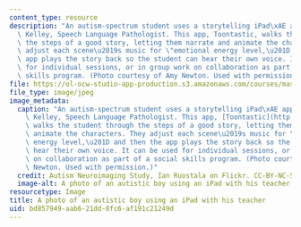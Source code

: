 ```yaml
---
content_type: resource
description: "An autism-spectrum student uses a storytelling iPad\xAE app with Katie\
  \ Kelley, Speech Language Pathologist. This app, Toontastic, walks the student through\
  \ the steps of a good story, letting them narrate and animate the characters. They\
  \ adjust each scene\u2019s music for \"emotional energy level,\u201D and then the\
  \ app plays the story back so the student can hear their own voice. It can be used\
  \ for individual sessions, or in group work on collaboration as part of a social\
  \ skills program. (Photo courtesy of Amy Newton. Used with permission.)"
file: https://ol-ocw-studio-app-production.s3.amazonaws.com/courses/mas-771-autism-theory-and-technology-spring-2011/bd857949aab621dd8fc6af191c21249d_mas-771s11-th.jpg
file_type: image/jpeg
image_metadata:
  caption: "An autism-spectrum student uses a storytelling iPad\xAE app with Katie\
    \ Kelley, Speech Language Pathologist. This app, [Toontastic](http://launchpadtoys.com/),\
    \ walks the student through the steps of a good story, letting them narrate and\
    \ animate the characters. They adjust each scene\u2019s music for \"emotional\
    \ energy level,\u201D and then the app plays the story back so the student can\
    \ hear their own voice. It can be used for individual sessions, or in group work\
    \ on collaboration as part of a social skills program. (Photo courtesy of Amy\
    \ Newton. Used with permission.)"
  credit: Autism Neuroimaging Study, Ian Ruostala on Flickr. CC-BY-NC-SA.
  image-alt: A photo of an autistic boy using an iPad with his teacher.
resourcetype: Image
title: A photo of an autistic boy using an iPad with his teacher
uid: bd857949-aab6-21dd-8fc6-af191c21249d
---
```

